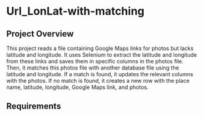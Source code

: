 # Url_LonLat-with-matching

## Project Overview

This project reads a file containing Google Maps links for photos but lacks latitude and longitude. It uses Selenium to extract the latitude and longitude from these links and saves them in specific columns in the photos file. Then, it matches this photos file with another database file using the latitude and longitude. If a match is found, it updates the relevant columns with the photos. If no match is found, it creates a new row with the place name, latitude, longitude, Google Maps link, and photos.

## Requirements
